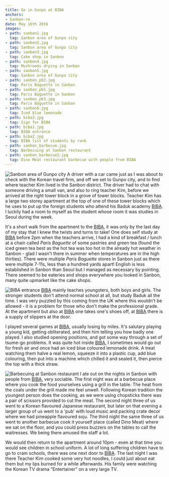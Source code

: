 ```yaml
---
title: Go in Gunpo at BIBA
anchors:
- Sanbon-ro
date: May 16th 2016
images:
- path: sanbon1.jpg
  tag: Sanbon area of Gunpo city
- path: sanbon2.jpg
  tag: Sanbon area of Gunpo city
- path: sanbon3.jpg
  tag: Cake shop in Sanbon
- path: sanbon4.jpg
  tag: Mushrooms drying in Sanbon
- path: sanbon5.jpg
  tag: Sanbon area of Gunpo city
- path: sanbon_pb2.jpg
  tag: Paris Baguette in Sanbon
- path: sanbon_pb1.jpg
  tag: Paris Baguette in Sanbon
- path: sanbon_pb3.jpg
  tag: Paris Baguette in Sanbon
- path: sanbon6.jpg
  tag: Iced blue lemonade
- path: biba3.jpg
  tag: Sign for BIBA
- path: biba1.jpg
  tag: BIBA entrance
- path: biba2.jpg
  tag: BIBA list of students by rank
- path: sanbon_barbecue.jpg
  tag: Barbecuing at Sanbon restaurant
- path: sanbon_barbecue2.jpg
  tag: Dino Meat restaurant barbecue with people from BIBA
---
```

![Sanbon area of Gunpo city](sanbon5.jpg)
A driver with a car came just as I was about to check with the Korean travel firm, and off
we set to Gunpo city, and to find where teacher Kim lived in the Sanbon district. The driver
had to chat with someone driving a small van, and also to ring teacher Kim, before we
arrived at the right tower block in a grove of tower blocks. Teacher Kim has a large two storey
apartment at the top of one of these tower blocks which he uses to put up the foreign students who
attend his Baduk academy [BIBA](http://www.bibabaduk.net/). I luckily had a room to myself as the
student whose room it was studies in Seoul during the week.

It's a short walk from the apartment to the [BIBA](http://www.bibabaduk.net/), it was only by the last day
of my stay that I knew the twists and turns to take! One does self study at [BIBA](http://www.bibabaduk.net/)
before 2pm when the teachers arrive, I had a kind of breakfast / lunch at a chain called
*Paris Baguette* of some pastries and green tea
(found the iced green tea best as the hot tea was too hot in the already hot weather in
Sanbon - glad I wasn't there in summer when temperatures are in the high thirties).
There were multiple *Paris Baguette* stores in Sanbon just as there were multiple 7-11s,
less than a hundred yards apart! English is less established in Sanbon than Seoul but
I managed as necessary by pointing. There seemed to be eateries and shops everywhere
you looked in Sanbon, many quite upmarket like the cake shops.

![BIBA entrance](biba1.jpg)
[BIBA](http://www.bibabaduk.net/) mainly teaches youngsters, both boys and girls. The stronger students don't attend
normal school at all, but study Baduk all the time. I was very puzzled by this coming
from the UK where this wouldn't be allowed - it is a problem for those who don't make
the professional grade. At the apartment but also at [BIBA](http://www.bibabaduk.net/) one takes one's shoes off,
at [BIBA](http://www.bibabaduk.net/) there is a supply of slippers at the door.

I played several games at [BIBA](http://www.bibabaduk.net/), usually losing by miles. It's salutary playing a
young kid, getting obliterated, and then him telling you how badly one played. I also
studied opening positions, and got some way through a set of tsume-go problems. It was
quite hot inside [BIBA](http://www.bibabaduk.net/), I sometimes would go out for fresh air and once had an iced
blue coloured lemonade drink. A treat watching them halve a real lemon, squeeze it
into a plastic cup, add blue colouring, then put into a machine which chilled it
and sealed it, then pierce the top with a thick straw.

![Barbecuing at Sanbon restaurant](sanbon_barbecue.jpg)
I ate out on the nights in Sanbon with people from [BIBA](http://www.bibabaduk.net/), very sociable. The first night
was at a barbecue place where you cook the food yourselves using a grill in the table. The
heat from the coals under the grill made me feel unwell. Following Korean tradition the
youngest person does the cooking, as we were using chopsticks there was a pair of scissors
provided to cut the meat. The second night three of us went to a Korean flavoured Japanese
restaurant, but later on that evening a larger group of us went to a 'pub' with loud music
and packing crate decor where we had pineapple flavoured soju. The third night the same
three of us went to another barbecue cook it yourself place (called Dino Meat) where we
sat on the floor, and you could press buzzers on the tables to call the waitresses.
We being there amused the staff a lot.

We would then return to the apartment around 10pm - even at that time you would see
children in school uniform. A lot of long suffering children have to go to cram schools, there was one
next door to [BIBA](http://www.bibabaduk.net/). The last night I was there Teacher Kim cooked some very hot noodles, I could
just about eat them but my lips burned for a while afterwards. His family were watching the
Korean TV drama "Entertainer" on a very large TV.

